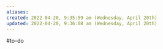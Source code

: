 ```yaml
---
aliases: 
created: 2022-04-20, 9:35:59 am (Wednesday, April 20th)
updated: 2022-04-20, 9:36:08 am (Wednesday, April 20th)
---
```

#to-do